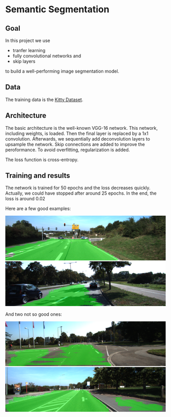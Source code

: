 # Semantic Segmentation

## Goal

In this project we use

+ tranfer learning
+ fully convolutional networks and
+ skip layers

to build a well-performing image segmentation model.

## Data

The training data is the [Kitty Dataset](http://www.cvlibs.net/datasets/kitti/eval_road.php). 

## Architecture

The basic architecture is the well-known VGG-16 network. This network, including weights, is loaded. Then the final layer is replaced by a 1x1 convolution. Afterwards, we sequentially add deconvolution layers to upsample the network. Skip connections are added to improve the peroformance. To avoid overfitting, regularization is added.

The loss function is cross-entropy.

## Training and results

The network is trained for 50 epochs and the loss decreases quickly. Actually, we could have stopped after around 25 epochs. In the end, the loss is around 0.02

Here are a few good examples:

![](runs/1508599441.1347415/umm_000029.png)
![](runs/1508599441.1347415/umm_000023.png)

And two not so good ones:

![](runs/1508599441.1347415/umm_000000.png)
![](runs/1508599441.1347415/umm_000052.png)
